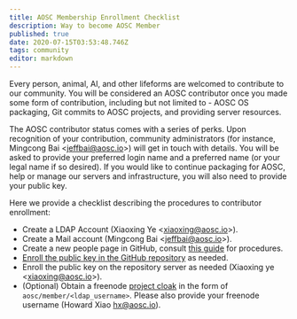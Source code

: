 ```yaml
---
title: AOSC Membership Enrollment Checklist
description: Way to become AOSC Member
published: true
date: 2020-07-15T03:53:48.746Z
tags: community
editor: markdown
---
```


Every person, animal, AI, and other lifeforms are welcomed to contribute to our community. You will be considered an AOSC contributor once you made some form of contribution, including but not limited to - AOSC OS packaging, Git commits to AOSC projects, and providing server resources.

The AOSC contributor status comes with a series of perks. Upon recognition of your contribution, community administrators (for instance, Mingcong Bai <<jeffbai@aosc.io>>) will get in touch with details. You will be asked to provide your preferred login name and a preferred name (or your legal name if so desired). If you would like to continue packaging for AOSC, help or manage our servers and infrastructure, you will also need to provide your public key.

Here we provide a checklist describing the procedures to contributor enrollment:

- Create a LDAP Account (Xiaoxing Ye <<xiaoxing@aosc.io>>).
- Create a Mail account (Mingcong Bai <<jeffbai@aosc.io>>).
- Create a new people page in GitHub, consult [this guide](/infra-community-portal#add-new-personal-pages) for procedures.
- [Enroll the public key in the GitHub repository](https://github.com/AOSC-Dev/dev-pubkeys) as needed.
- Enroll the public key on the repository server as needed (Xiaoxing ye <<xiaoxing@aosc.io>>).
- (Optional) Obtain a freenode [project cloak](https://freenode.net/kb/answer/cloaks) in the form of `aosc/member/<ldap_username>`. Please also provide your freenode username (Howard Xiao <hx@aosc.io>).
